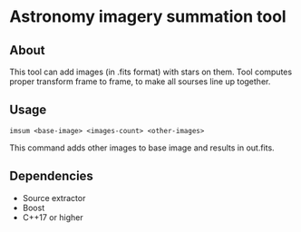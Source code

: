 # Astronomy imagery summation tool

## About

This tool can add images (in .fits format) with stars on them. Tool computes proper transform frame to frame, to make all sourses line up together.

## Usage

```
imsum <base-image> <images-count> <other-images>
```

This command adds other images to base image and results in out.fits.

## Dependencies

- Source extractor
- Boost
- C++17 or higher
